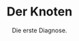 ---
title:  "Der Knoten"
subtitle: "Die erste Diagnose."
summary: "Stefan ertastet einen Knoten. Im Arztbrief wird später stehen: 'Nachweis zweier pathologisch vergrößerter Lymphknoten rechts axilär'. Mehr Infos auf https://www.anfaengerkrebs.de"
filename_prefix: "Folge_01"
duration: "00:11:32"
publication_date: 2020-01-30
---